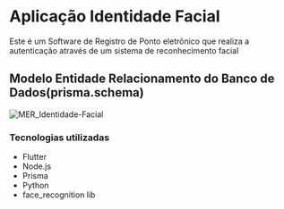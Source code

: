 # Aplicação Identidade Facial
Este é um Software de Registro de Ponto eletrônico que realiza a autenticação através de um sistema de reconhecimento facial

## Modelo Entidade Relacionamento do Banco de Dados(prisma.schema)
![MER_Identidade-Facial](https://github.com/user-attachments/assets/c7167d91-6a4e-4203-b445-3d7088b8c293)

### Tecnologias utilizadas
- Flutter
- Node.js
- Prisma
- Python
- face_recognition lib
